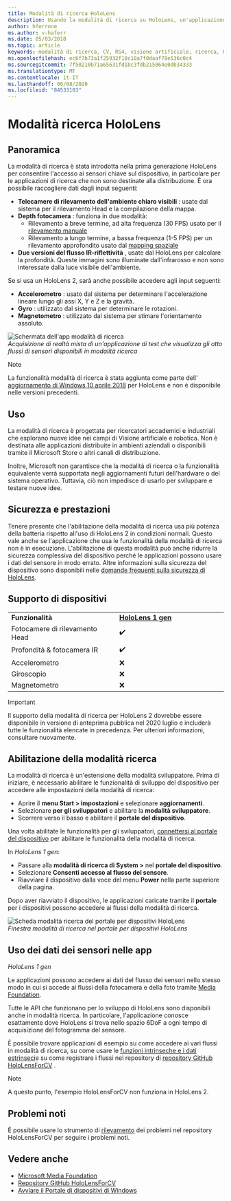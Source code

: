 ```yaml
---
title: Modalità di ricerca HoloLens
description: Usando la modalità di ricerca su HoloLens, un'applicazione può accedere ai flussi dei sensori del dispositivo chiave (profondità, rilevamento dell'ambiente e riflettanza IR).
author: hferrone
ms.author: v-haferr
ms.date: 05/03/2018
ms.topic: article
keywords: modalità di ricerca, CV, RS4, visione artificiale, ricerca, HoloLens, HoloLens 2
ms.openlocfilehash: ec6f7b73a1f25932f10c10a7f0daaf78e536c0c4
ms.sourcegitcommit: 7f50210b71a65631fd1bc3fdb215064e0db34333
ms.translationtype: MT
ms.contentlocale: it-IT
ms.lasthandoff: 06/08/2020
ms.locfileid: "84533103"
---
```

# <a name="hololens-research-mode"></a>Modalità ricerca HoloLens

## <a name="overview"></a>Panoramica

La modalità di ricerca è stata introdotta nella prima generazione HoloLens per consentire l'accesso ai sensori chiave sul dispositivo, in particolare per le applicazioni di ricerca che non sono destinate alla distribuzione. È ora possibile raccogliere dati dagli input seguenti:

* **Telecamere di rilevamento dell'ambiente chiaro visibili** : usate dal sistema per il rilevamento Head e la compilazione della mappa.
* **Depth fotocamera** : funziona in due modalità:  
    + Rilevamento a breve termine, ad alta frequenza (30 FPS) usato per il [rilevamento manuale](interaction-fundamentals.md)
    + Rilevamento a lungo termine, a bassa frequenza (1-5 FPS) per un rilevamento approfondito usato dal [mapping spaziale](spatial-mapping.md)
* **Due versioni del flusso IR-riflettività** , usate dal HoloLens per calcolare la profondità. Queste immagini sono illuminate dall'infrarosso e non sono interessate dalla luce visibile dell'ambiente.

Se si usa un HoloLens 2, sarà anche possibile accedere agli input seguenti:

* **Accelerometro** : usato dal sistema per determinare l'accelerazione lineare lungo gli assi X, Y e Z e la gravità.
* **Gyro** : utilizzato dal sistema per determinare le rotazioni.
* **Magnetometro** : utilizzato dal sistema per stimare l'orientamento assoluto.

![Schermata dell'app modalità di ricerca](images/sensor-stream-viewer.jpg)<br>
*Acquisizione di realtà mista di un'applicazione di test che visualizza gli otto flussi di sensori disponibili in modalità ricerca*

> [!NOTE]
> La funzionalità modalità di ricerca è stata aggiunta come parte dell' [aggiornamento di Windows 10 aprile 2018](release-notes-april-2018.md) per HoloLens e non è disponibile nelle versioni precedenti.

## <a name="usage"></a>Uso

La modalità di ricerca è progettata per ricercatori accademici e industriali che esplorano nuove idee nei campi di Visione artificiale e robotica.  Non è destinata alle applicazioni distribuite in ambienti aziendali o disponibili tramite il Microsoft Store o altri canali di distribuzione.

Inoltre, Microsoft non garantisce che la modalità di ricerca o la funzionalità equivalente verrà supportata negli aggiornamenti futuri dell'hardware o del sistema operativo. Tuttavia, ciò non impedisce di usarlo per sviluppare e testare nuove idee.

## <a name="security-and-performance"></a>Sicurezza e prestazioni

Tenere presente che l'abilitazione della modalità di ricerca usa più potenza della batteria rispetto all'uso di HoloLens 2 in condizioni normali. Questo vale anche se l'applicazione che usa le funzionalità della modalità di ricerca non è in esecuzione.  L'abilitazione di questa modalità può anche ridurre la sicurezza complessiva del dispositivo perché le applicazioni possono usare i dati del sensore in modo errato.  Altre informazioni sulla sicurezza del dispositivo sono disponibili nelle [domande frequenti sulla sicurezza di HoloLens](https://docs.microsoft.com/hololens/hololens-faq-security).  


## <a name="device-support"></a>Supporto di dispositivi

<table>
    <colgroup>
    <col width="50%" />
    <col width="50%" />
    <!-- <col width="33%" /> -->
    </colgroup>
    <tr>
        <td><strong>Funzionalità</strong></td>
        <td><a href="hololens-hardware-details.md"><strong>HoloLens 1 gen</strong></a></td>
        <!-- <td><a href="hololens2-hardware.md"><strong>HoloLens 2</strong></a></td> -->
    </tr>
     <tr>
        <td>Fotocamere di rilevamento Head</td>
        <td>✔️</td>
        <!-- <td>❌</td> -->
    </tr>
    <tr>
        <td>Profondità & fotocamera IR</td>
        <td>✔️</td>
        <!-- <td>❌</td> -->
    </tr>
    <tr>
        <td>Accelerometro</td>
        <td>❌</td>
        <!-- <td>❌</td> -->
    </tr>
    <tr>
        <td>Giroscopio</td>
        <td>❌</td>
        <!-- <td>❌</td> -->
    </tr>
    <tr>
        <td>Magnetometro</td>
        <td>❌</td>
        <!-- <td>❌</td> -->
    </tr>
</table>

> [!IMPORTANT]
> Il supporto della modalità di ricerca per HoloLens 2 dovrebbe essere disponibile in versione di anteprima pubblica nel 2020 luglio e includerà tutte le funzionalità elencate in precedenza. Per ulteriori informazioni, consultare nuovamente. 

## <a name="enabling-research-mode"></a>Abilitazione della modalità ricerca

La modalità di ricerca è un'estensione della modalità sviluppatore. Prima di iniziare, è necessario abilitare le funzionalità di sviluppo del dispositivo per accedere alle impostazioni della modalità di ricerca: 

* Aprire il **menu Start > impostazioni** e selezionare **aggiornamenti**.
* Selezionare **per gli sviluppatori** e abilitare la **modalità sviluppatore**.
* Scorrere verso il basso e abilitare il **portale del dispositivo**.

Una volta abilitate le funzionalità per gli sviluppatori, [connettersi al portale del dispositivo](https://docs.microsoft.com/windows/uwp/debug-test-perf/device-portal-hololens) per abilitare le funzionalità della modalità di ricerca.

In *HoloLens 1 gen*:

* Passare alla **modalità di ricerca di System >** nel **portale del dispositivo**.
* Selezionare **Consenti accesso al flusso del sensore**.
* Riavviare il dispositivo dalla voce del menu **Power** nella parte superiore della pagina.

Dopo aver riavviato il dispositivo, le applicazioni caricate tramite il **portale** per i dispositivi possono accedere ai flussi della modalità di ricerca.

![Scheda modalità ricerca del portale per dispositivi HoloLens](images/ResearchModeDevPortal.png)<br>
*Finestra modalità di ricerca nel portale per dispositivi HoloLens*

## <a name="using-sensor-data-in-your-apps"></a>Uso dei dati dei sensori nelle app

*HoloLens 1 gen*

Le applicazioni possono accedere ai dati del flusso dei sensori nello stesso modo in cui si accede ai flussi della fotocamera e della foto tramite [Media Foundation](https://msdn.microsoft.com/library/windows/desktop/ms694197). 

Tutte le API che funzionano per lo sviluppo di HoloLens sono disponibili anche in modalità ricerca. In particolare, l'applicazione conosce esattamente dove HoloLens si trova nello spazio 6DoF a ogni tempo di acquisizione del fotogramma del sensore.

È possibile trovare applicazioni di esempio su come accedere ai vari flussi in modalità di ricerca, su come usare le [funzioni intrinseche e i dati estrinseci](https://docs.microsoft.com/windows/mixed-reality/locatable-camera#locating-the-device-camera-in-the-world)e su come registrare i flussi nel repository di [repository GitHub HoloLensForCV](https://github.com/Microsoft/HoloLensForCV) .

 > [!NOTE]
 > A questo punto, l'esempio HoloLensForCV non funziona in HoloLens 2.

## <a name="known-issues"></a>Problemi noti

È possibile usare lo strumento di [rilevamento](https://github.com/Microsoft/HololensForCV/issues) dei problemi nel repository HoloLensForCV per seguire i problemi noti.

## <a name="see-also"></a>Vedere anche

* [Microsoft Media Foundation](https://msdn.microsoft.com/library/windows/desktop/ms694197)
* [Repository GitHub HoloLensForCV](https://github.com/Microsoft/HoloLensForCV)
* [Avviare il Portale di dispositivi di Windows](using-the-windows-device-portal.md)
